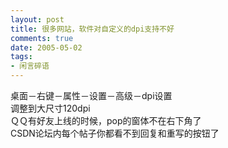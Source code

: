 ```yaml
---
layout: post
title: 很多网站，软件对自定义的dpi支持不好
comments: true
date: 2005-05-02
tags:
- 闲言碎语
---
```


<p>桌面－右键－属性－设置－高级－dpi设置<br />调整到大尺寸120dpi　<br />ＱＱ有好友上线的时候，pop的窗体不在右下角了<br />CSDN论坛内每个帖子你都看不到回复和重写的按钮了</p>				
